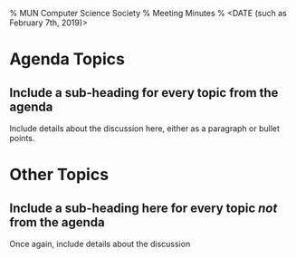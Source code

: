 % MUN Computer Science Society
% Meeting Minutes
% <DATE (such as February 7th, 2019)>

# Agenda Topics

## Include a sub-heading for every topic from the agenda

Include details about the discussion here, either as a paragraph or bullet points.

# Other Topics

## Include a sub-heading here for every topic *not* from the agenda

Once again, include details about the discussion 